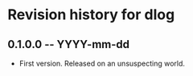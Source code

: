 # Revision history for dlog

## 0.1.0.0 -- YYYY-mm-dd

* First version. Released on an unsuspecting world.
